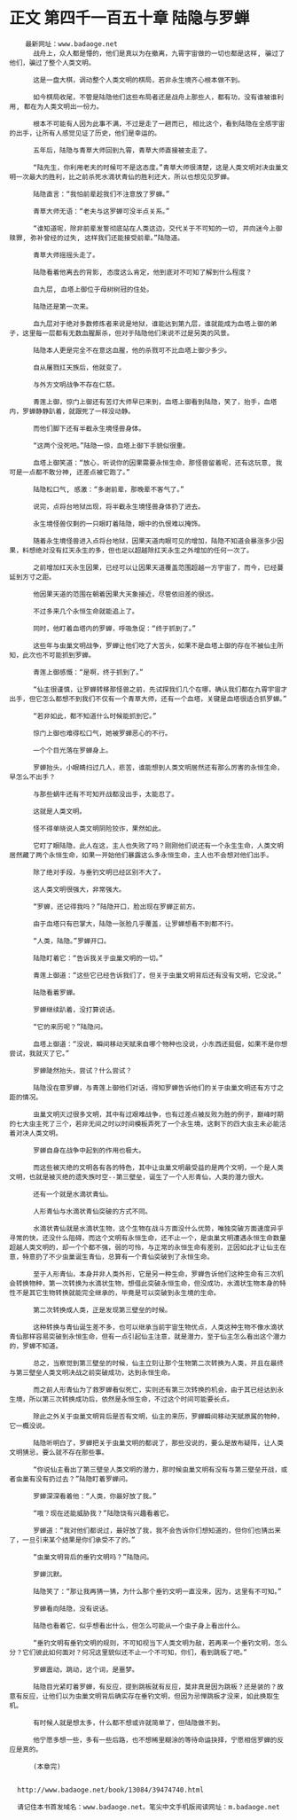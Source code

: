 # 正文 第四千一百五十章 陆隐与罗蝉
        最新网址：www.badaoge.net
          战舟上，众人都是懵的，他们是真以为在撤离，九霄宇宙做的一切也都是这样, 骗过了他们，骗过了整个人类文明。
      
          这是一盘大棋，调动整个人类文明的棋局，若非永生境齐心根本做不到。
      
          如今棋局收尾，不管是陆隐他们这些布局者还是战舟上那些人，都有功，没有谁被谁利用, 都在为人类文明出一份力。
      
          根本不可能有人因为此事不满，不过是走了一趟而已, 相比这个，看到陆隐在全感宇宙的出手，让所有人感觉见证了历史，他们是幸运的。
      
          五年后，陆隐与青草大师回到九霄，青草大师直接被支走了。
      
          “陆先生，你利用老夫的时候可不是这态度。”青草大师很清楚，这是人类文明对决虫巢文明一次最大的胜利，比之前杀死水滴状青仙的胜利还大，所以也想见见罗蝉。
      
          陆隐直言：“我怕前辈趁我们不注意放了罗蝉。”
      
          青草大师无语：“老夫与这罗蝉可没半点关系。”
      
          “谁知道呢，除非前辈发誓彻底站在人类这边，交代关于不可知的一切, 并向迷今上御赎罪, 弥补曾经的过失, 这样我们还能接受前辈。”陆隐道。
      
          青草大师摇摇头走了。
      
          陆隐看着他离去的背影, 态度这么肯定，他到底对不可知了解到什么程度？
      
          血九层, 血塔上御位于母树树冠的住处。
      
          陆隐还是第一次来。
      
          血九层对于绝对多数修炼者来说是地狱，谁能达到第九层，谁就能成为血塔上御的弟子，这里每一层都有无数血腥厮杀，但对于陆隐他们来说不过是另类的风景。
      
          陆隐本人更是完全不在意这血腥，他的杀戮可不比血塔上御少多少。
      
          自从屠戮扛天族后，他就变了。
      
          与外方文明战争不存在仁慈。
      
          青莲上御，惊门上御还有苦灯大师早已来到，血塔上御看到陆隐，笑了，抬手，血塔内，罗蝉静静趴着，就跟死了一样没动静。
      
          而他们脚下还有半截永生境怪兽身体。
      
          “这两个没死吧。”陆隐一惊，血塔上御下手貌似很重。
      
          血塔上御笑道：“放心，听说你的因果需要永恒生命，那怪兽留着呢，还有这玩意, 我可是一点都不敢分神, 还差点被它跑了。”
      
          陆隐松口气, 感激：“多谢前辈，那晚辈不客气了。”
      
          说完，点将台地狱出现，将半截永生境怪兽身体扔了进去。
      
          永生境怪兽仅剩的一只眼盯着陆隐，眼中的仇恨难以掩饰。
      
          随着永生境怪兽进入点将台地狱，因果天道肉眼可见的增加，陆隐不知道会暴涨多少因果，料想绝对没有扛天永生的多，但也足以超越除扛天永生之外增加的任何一次了。
      
          之前增加扛天永生因果，已经可以让因果天道覆盖范围超越一方宇宙了，而今，已经蔓延到方寸之距。
      
          他因果天道的范围在朝着因果大天象接近，尽管依旧差的很远。
      
          不过多来几个永恒生命就能追上了。
      
          同时，他盯着血塔内的罗蝉，呼吸急促：“终于抓到了。”
      
          这些年与虫巢文明战争，罗蝉让他们吃了大苦头，如果不是血塔上御的存在不被仙主所知，此次也不可能抓到罗蝉。
      
          青莲上御感慨：“是啊，终于抓到了。”
      
          “仙主很谨慎，让罗蝉转移那怪兽之前，先试探我们几个在哪，确认我们都在九霄宇宙才出手，但它怎么都想不到我们不仅有一个青草大师，还有一个血塔，关键是血塔很适合抓罗蝉。”
      
          “若非如此，都不知道什么时候能抓到它。”
      
          惊门上御也难得松口气，她被罗蝉恶心的不行。
      
          一个个目光落在罗蝉身上。
      
          罗蝉抬头，小眼睛扫过几人，悲苦，谁能想到人类文明居然还有那么厉害的永恒生命，早怎么不出手？
      
          与那些蜗牛还有不可知开战都没出手，太能忍了。
      
          这就是人类文明。
      
          怪不得单晓说人类文明阴险狡诈，果然如此。
      
          它盯了眼陆隐，此人在这，主人也失败了吗？刚刚他们说还有一个永生生命，人类文明居然藏了两个永恒生命，如果一开始他们暴露这么多永恒生命，主人也不会想对他们出手。
      
          除了绝对手段，与垂钓文明已经区别不大了。
      
          这人类文明很强大，非常强大。
      
          “罗蝉，还记得我吗？”陆隐开口，脸出现在罗蝉正前方。
      
          由于血塔只有巴掌大，陆隐一张脸几乎覆盖，让罗蝉想看不到都不行。
      
          “人类，陆隐。”罗蝉开口。
      
          陆隐盯着它：“告诉我关于虫巢文明的一切。”
      
          青莲上御道：“这些它已经告诉我们了，但关于虫巢文明背后还有没有文明，它没说。”
      
          陆隐看着罗蝉。
      
          罗蝉继续趴着，没打算说话。
      
          “它的来历呢？”陆隐问。
      
          血塔上御道：“没说，瞬间移动天赋来自哪个物种也没说，小东西还挺倔，如果不是你想尝试，我就灭了它。”
      
          罗蝉陡然抬头，尝试？什么尝试？
      
          陆隐没在意罗蝉，与青莲上御他们对话，得知罗蝉告诉他们的关于虫巢文明还有方寸之距的情况。
      
          虫巢文明灭过很多文明，其中有过艰难战争，也有过差点被反败为胜的例子，巅峰时期的七大虫主死了三个，若非无间之时以时间模板弄死了一个永生境，这剩下的四大虫主未必能活着对决人类文明。
      
          罗蝉自身在战争中起到的作用也极大。
      
          而这些被灭绝的文明各有各的特色，其中让虫巢文明最受益的是两个文明，一个是人类文明，也就是被灭绝的遗失族时空--第三壁垒，诞生了一个人形青仙，人类的潜力很大。
      
          还有一个就是水滴状青仙。
      
          人形青仙与水滴状青仙突破的方式不同。
      
          水滴状青仙就是水滴状生物，这个生物在战斗方面没什么优势，唯独突破方面速度异乎寻常的快，还没什么阻碍，而这个文明有永恒生命，还不止一个，是虫巢文明遭遇永恒生命数量超越人类文明的，却一个个都不强，弱的可怜，与正常的永恒生命有差别，正因如此才让仙主在意，特意扔了不少虫巢诞生青仙，总算有一个青仙突破到了永恒生命。
      
          至于人形青仙，本身并非人类外形，它是另一种生命，罗蝉告诉他们这种生命有三次机会转换物种，第一次转换为水滴状生物，想借此突破永恒生命，但没成功，水滴状生物本身的特性不是其它生物转换就能完全继承的，毕竟是可以突破到永生境的生命。
      
          第二次转换成人类，正是发现第三壁垒的时候。
      
          这种转换与青仙诞生差不多，也可以继承当前宇宙生物优点，人类这种生物不像水滴状青仙那样容易突破到永恒生命，但有一点引起仙主注意，就是潜力，至于仙主怎么看出这个潜力的，罗蝉不知道。
      
          总之，当察觉到第三壁垒的时候，仙主立刻让那个生物第二次转换为人类，并且在最终与第三壁垒人类文明决战之前突破成功，达到永恒生命。
      
          而之前人形青仙为了救罗蝉看似死亡，实则还有第三次转换的机会，由于其已经达到永生境，所以第三次转换成功后，依然是永恒生命，不过这个时间可能要长点。
      
          除此之外关于虫巢文明背后是否有文明，仙主的来历，罗蝉瞬间移动天赋原属的物种，它一概没说。
      
          陆隐听明白了，罗蝉把关于虫巢文明的都说了，那些没说的，要么是故布疑阵，让人类文明猜忌，要么就不存在那些事。
      
          “你说仙主看出了第三壁垒人类文明的潜力，那时候虫巢文明有没有与第三壁垒开战，或者虫巢有没有扔过去？”陆隐盯着罗蝉问。
      
          罗蝉深深看着他：“人类，你最好放了我。”
      
          “哦？现在还能威胁我？”陆隐饶有兴趣看着它。
      
          罗蝉道：“我对他们都说过，最好放了我，我不会告诉你们想知道的，但你们也猜出来了，一旦引来某个结果是你们承受不了的。”
      
          “虫巢文明背后的垂钓文明吗？”陆隐问。
      
          罗蝉沉默。
      
          陆隐笑了：“那让我再猜一猜，为什么那个垂钓文明一直没来，因为，这里有不可知。”
      
          罗蝉看向陆隐，没有说话。
      
          陆隐也看着它，似乎想看出什么，但怎么可能从一个虫子身上看出什么。
      
          “垂钓文明有垂钓文明的规则，不可知视当下人类文明为敌，若再来一个垂钓文明，怎么分？它们彼此如何面对？何况这里貌似还不止一个不可知，你们，看到跳板了吧。”
      
          罗蝉震动，跳动，这个词，是噩梦。
      
          陆隐目光紧盯着罗蝉，有反应，提到跳板就有反应，莫非真是因为跳板？还是装的？故意有反应，让他们以为虫巢文明背后确实存在垂钓文明，但因为忌惮跳板才没来，如此换取生机。
      
          有时候人就是想太多，什么都不想或许就简单了，但陆隐做不到。
      
          他宁愿多想一些，多有一些后路，也不想稀里糊涂的等待命运抉择，宁愿相信罗蝉的反应是真的。
      
          (本章完)
      
      
      http://www.badaoge.net/book/13084/39474740.html
      
      请记住本书首发域名：www.badaoge.net。笔尖中文手机版阅读网址：m.badaoge.net